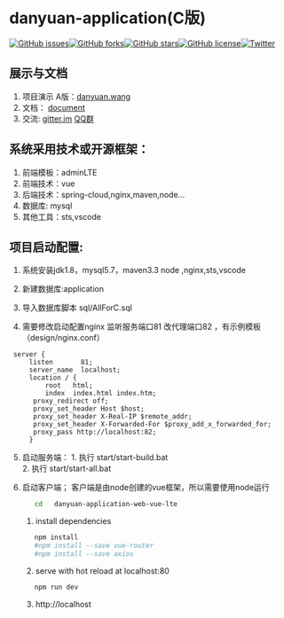 # danyuan-application(C版)

[![GitHub issues](https://img.shields.io/github/issues/514840279/danyuan-application.svg?style=plastic)](https://github.com/514840279/danyuan-application/issues)[![GitHub forks](https://img.shields.io/github/forks/514840279/danyuan-application.svg?style=plastic)](https://github.com/514840279/danyuan-application/network)[![GitHub stars](https://img.shields.io/github/stars/514840279/danyuan-application.svg?style=plastic)](https://github.com/514840279/danyuan-application/stargazers)[![GitHub license](https://img.shields.io/github/license/514840279/danyuan-application.svg?style=plastic)](https://github.com/514840279/danyuan-application/blob/master/LICENSE)[![Twitter](https://img.shields.io/twitter/url/https/github.com/514840279/danyuan-application.svg?style=social&style=plastic)](https://twitter.com/intent/tweet?text=Wow:&url=https%3A%2F%2Fgithub.com%2F514840279%2Fdanyuan-application)

## 展示与文档
  1. 项目演示 A版：[danyuan.wang](http://www.danyuan.wang)
  2. 文档： [document](https://doc.danyuan.wang/)
  3. 交流:  [gitter.im](https://gitter.im/danyuan-application/初学者?utm_source=share-link&utm_medium=link&utm_campaign=share-link) [QQ群](http://shang.qq.com/wpa/qunwpa?idkey=845d4b1bf1bc4ae90f7efa2b742b54d3be148ff1d7641d68f8caef805ad1308d)
## 系统采用技术或开源框架：

1. 前端模板：adminLTE
2. 前端技术：vue
3. 后端技术：spring-cloud,nginx,maven,node...
4. 数据库: mysql
5. 其他工具：sts,vscode

## 项目启动配置:

1. 系统安装jdk1.8，mysql5.7，maven3.3 node ,nginx,sts,vscode

2. 新建数据库:application

3. 导入数据库脚本 sql/AllForC.sql

4. 需要修改启动配置nginx 监听服务端口81 改代理端口82 ，有示例模板（design/nginx.conf）

  ```
   server {
       listen       81;
       server_name  localhost;
       location / {
           root   html;
           index  index.html index.htm;
  		proxy_redirect off;
  		proxy_set_header Host $host;
  		proxy_set_header X-Real-IP $remote_addr;
  		proxy_set_header X-Forwarded-For $proxy_add_x_forwarded_for;
  		proxy_pass http://localhost:82;
       }  
  ```

5. 启动服务端：
       1. 执行 start/start-build.bat  
       2. 执行 start/start-all.bat 

6. 启动客户端；
     客户端是由node创建的vue框架，所以需要使用node运行 
     ```bash
     	cd   danyuan-application-web-vue-lte
     ```
     1. install dependencies
     ```bash
     	npm install
     	#npm install --save vue-router
     	#npm install --save axios
     ```
     2. serve with hot reload at localhost:80
     ```bash
     	npm run dev
     ```

     3. http://localhost

